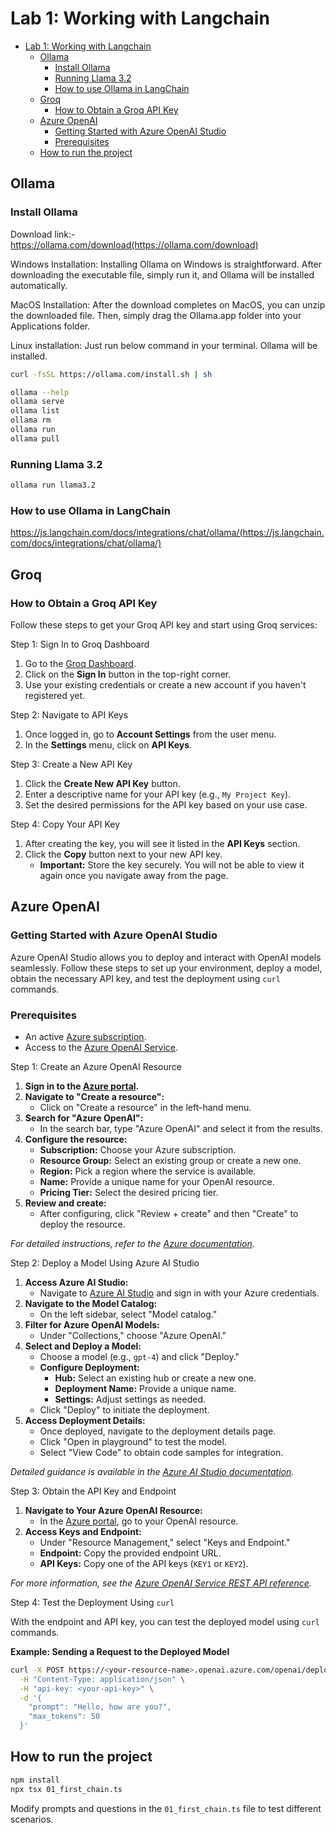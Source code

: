 # Lab 1: Working with Langchain

- [Lab 1: Working with Langchain](#lab-1-working-with-langchain)
  - [Ollama](#ollama)
    - [Install Ollama](#install-ollama)
    - [Running Llama 3.2](#running-llama-32)
    - [How to use Ollama in LangChain](#how-to-use-ollama-in-langchain)
  - [Groq](#groq)
    - [How to Obtain a Groq API Key](#how-to-obtain-a-groq-api-key)
  - [Azure OpenAI](#azure-openai)
    - [Getting Started with Azure OpenAI Studio](#getting-started-with-azure-openai-studio)
    - [Prerequisites](#prerequisites)
  - [How to run the project](#how-to-run-the-project)


## Ollama

### Install Ollama

Download link:- https://ollama.com/download(https://ollama.com/download)

Windows Installation: Installing Ollama on Windows is straightforward. After downloading the executable file, simply run it, and Ollama will be installed automatically.

MacOS Installation: After the download completes on MacOS, you can unzip the downloaded file. Then, simply drag the Ollama.app folder into your Applications folder.

Linux installation: Just run below command in your terminal. Ollama will be installed.

```bash
curl -fsSL https://ollama.com/install.sh | sh
```

```bash
ollama --help
ollama serve
ollama list
ollama rm
ollama run
ollama pull
```

### Running Llama 3.2
```bash
ollama run llama3.2
```

### How to use Ollama in LangChain
https://js.langchain.com/docs/integrations/chat/ollama/(https://js.langchain.com/docs/integrations/chat/ollama/)



## Groq

### How to Obtain a Groq API Key

Follow these steps to get your Groq API key and start using Groq services:

Step 1: Sign In to Groq Dashboard
1. Go to the [Groq Dashboard](https://dashboard.groq.com).
2. Click on the **Sign In** button in the top-right corner.
3. Use your existing credentials or create a new account if you haven't registered yet.

Step 2: Navigate to API Keys
1. Once logged in, go to **Account Settings** from the user menu.
2. In the **Settings** menu, click on **API Keys**.

Step 3: Create a New API Key
1. Click the **Create New API Key** button.
2. Enter a descriptive name for your API key (e.g., `My Project Key`).
3. Set the desired permissions for the API key based on your use case.

Step 4: Copy Your API Key
1. After creating the key, you will see it listed in the **API Keys** section.
2. Click the **Copy** button next to your new API key.
   - **Important:** Store the key securely. You will not be able to view it again once you navigate away from the page.


## Azure OpenAI

### Getting Started with Azure OpenAI Studio

Azure OpenAI Studio allows you to deploy and interact with OpenAI models seamlessly. Follow these steps to set up your environment, deploy a model, obtain the necessary API key, and test the deployment using `curl` commands.

### Prerequisites

- An active [Azure subscription](https://azure.microsoft.com/free/).
- Access to the [Azure OpenAI Service](https://learn.microsoft.com/en-us/azure/ai-services/openai/overview).

Step 1: Create an Azure OpenAI Resource

1. **Sign in to the [Azure portal](https://portal.azure.com/).**
2. **Navigate to "Create a resource":**
   - Click on "Create a resource" in the left-hand menu.
3. **Search for "Azure OpenAI":**
   - In the search bar, type "Azure OpenAI" and select it from the results.
4. **Configure the resource:**
   - **Subscription:** Choose your Azure subscription.
   - **Resource Group:** Select an existing group or create a new one.
   - **Region:** Pick a region where the service is available.
   - **Name:** Provide a unique name for your OpenAI resource.
   - **Pricing Tier:** Select the desired pricing tier.
5. **Review and create:**
   - After configuring, click "Review + create" and then "Create" to deploy the resource.

*For detailed instructions, refer to the [Azure documentation](https://learn.microsoft.com/en-us/azure/ai-services/openai/how-to/create-resource).*

Step 2: Deploy a Model Using Azure AI Studio

1. **Access Azure AI Studio:**
   - Navigate to [Azure AI Studio](https://oai.azure.com/) and sign in with your Azure credentials.
2. **Navigate to the Model Catalog:**
   - On the left sidebar, select "Model catalog."
3. **Filter for Azure OpenAI Models:**
   - Under "Collections," choose "Azure OpenAI."
4. **Select and Deploy a Model:**
   - Choose a model (e.g., `gpt-4`) and click "Deploy."
   - **Configure Deployment:**
     - **Hub:** Select an existing hub or create a new one.
     - **Deployment Name:** Provide a unique name.
     - **Settings:** Adjust settings as needed.
   - Click "Deploy" to initiate the deployment.
5. **Access Deployment Details:**
   - Once deployed, navigate to the deployment details page.
   - Click "Open in playground" to test the model.
   - Select "View Code" to obtain code samples for integration.

*Detailed guidance is available in the [Azure AI Studio documentation](https://learn.microsoft.com/en-us/azure/ai-studio/how-to/deploy-models-openai).*

Step 3: Obtain the API Key and Endpoint

1. **Navigate to Your Azure OpenAI Resource:**
   - In the [Azure portal](https://portal.azure.com/), go to your OpenAI resource.
2. **Access Keys and Endpoint:**
   - Under "Resource Management," select "Keys and Endpoint."
   - **Endpoint:** Copy the provided endpoint URL.
   - **API Keys:** Copy one of the API keys (`KEY1` or `KEY2`).

*For more information, see the [Azure OpenAI Service REST API reference](https://learn.microsoft.com/en-us/azure/ai-services/openai/reference).*

Step 4: Test the Deployment Using `curl`

With the endpoint and API key, you can test the deployed model using `curl` commands.

**Example: Sending a Request to the Deployed Model**

```bash
curl -X POST https://<your-resource-name>.openai.azure.com/openai/deployments/<deployment-name>/completions?api-version=2024-06-01-preview \
  -H "Content-Type: application/json" \
  -H "api-key: <your-api-key>" \
  -d '{
    "prompt": "Hello, how are you?",
    "max_tokens": 50
  }'
```


## How to run the project

```bash
npm install
npx tsx 01_first_chain.ts
```

Modify prompts and questions in the `01_first_chain.ts` file to test different scenarios.
